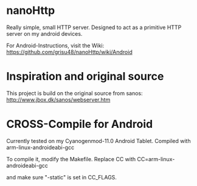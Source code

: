 nanoHttp
========

Really simple, small HTTP server.
Designed to act as a primitive HTTP server on my android devices.

For Android-Instructions, visit the Wiki: https://github.com/grisu48/nanoHttp/wiki/Android

Inspiration and original source
===============================

This project is build on the original source from sanos:
http://www.jbox.dk/sanos/webserver.htm


CROSS-Compile for Android
=========================

Currently tested on my Cyanogenmod-11.0 Android Tablet. Compiled with
arm-linux-androideabi-gcc

To compile it, modify the Makefile. Replace CC with
CC=arm-linux-androideabi-gcc

and make sure "-static" is set in CC_FLAGS.
